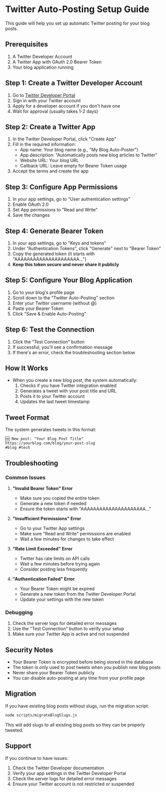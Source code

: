 # Twitter Auto-Posting Setup Guide

This guide will help you set up automatic Twitter posting for your blog posts.

## Prerequisites

1. A Twitter Developer Account
2. A Twitter App with OAuth 2.0 Bearer Token
3. Your blog application running

## Step 1: Create a Twitter Developer Account

1. Go to [Twitter Developer Portal](https://developer.twitter.com/en/portal/projects)
2. Sign in with your Twitter account
3. Apply for a developer account if you don't have one
4. Wait for approval (usually takes 1-2 days)

## Step 2: Create a Twitter App

1. In the Twitter Developer Portal, click "Create App"
2. Fill in the required information:
   - App name: Your blog name (e.g., "My Blog Auto-Poster")
   - App description: "Automatically posts new blog articles to Twitter"
   - Website URL: Your blog URL
   - Callback URL: Leave empty for Bearer Token usage
3. Accept the terms and create the app

## Step 3: Configure App Permissions

1. In your app settings, go to "User authentication settings"
2. Enable OAuth 2.0
3. Set App permissions to "Read and Write"
4. Save the changes

## Step 4: Generate Bearer Token

1. In your app settings, go to "Keys and tokens"
2. Under "Authentication Tokens", click "Generate" next to "Bearer Token"
3. Copy the generated token (it starts with "AAAAAAAAAAAAAAAAAAAAA...")
4. **Keep this token secure and never share it publicly**

## Step 5: Configure Your Blog Application

1. Go to your blog's profile page
2. Scroll down to the "Twitter Auto-Posting" section
3. Enter your Twitter username (without @)
4. Paste your Bearer Token
5. Click "Save & Enable Auto-Posting"

## Step 6: Test the Connection

1. Click the "Test Connection" button
2. If successful, you'll see a confirmation message
3. If there's an error, check the troubleshooting section below

## How It Works

- When you create a new blog post, the system automatically:
  1. Checks if you have Twitter integration enabled
  2. Generates a tweet with your post title and URL
  3. Posts it to your Twitter account
  4. Updates the last tweet timestamp

## Tweet Format

The system generates tweets in this format:
```
🆕 New post: "Your Blog Post Title"
https://yourblog.com/blog/your-post-slug
#blog #tech
```

## Troubleshooting

### Common Issues

1. **"Invalid Bearer Token" Error**
   - Make sure you copied the entire token
   - Generate a new token if needed
   - Ensure the token starts with "AAAAAAAAAAAAAAAAAAAAA..."

2. **"Insufficient Permissions" Error**
   - Go to your Twitter App settings
   - Make sure "Read and Write" permissions are enabled
   - Wait a few minutes for changes to take effect

3. **"Rate Limit Exceeded" Error**
   - Twitter has rate limits on API calls
   - Wait a few minutes before trying again
   - Consider posting less frequently

4. **"Authentication Failed" Error**
   - Your Bearer Token might be expired
   - Generate a new token from the Twitter Developer Portal
   - Update your settings with the new token

### Debugging

1. Check the server logs for detailed error messages
2. Use the "Test Connection" button to verify your setup
3. Make sure your Twitter App is active and not suspended

## Security Notes

- Your Bearer Token is encrypted before being stored in the database
- The token is only used to post tweets when you publish new blog posts
- Never share your Bearer Token publicly
- You can disable auto-posting at any time from your profile page

## Migration

If you have existing blog posts without slugs, run the migration script:

```bash
node scripts/migrateBlogSlugs.js
```

This will add slugs to all existing blog posts so they can be properly tweeted.

## Support

If you continue to have issues:

1. Check the Twitter Developer documentation
2. Verify your app settings in the Twitter Developer Portal
3. Check the server logs for detailed error messages
4. Ensure your Twitter account is not restricted or suspended
